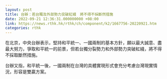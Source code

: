 ```yaml
---
layout: post
title: 台辦：若台獨及外部勢力突破紅綫　將不得不採斷然措施
date: 2022-09-21 12:36:31.000000000 +08:00
link: https://news.rthk.hk/rthk/ch/component/k2/1667756-20220921.htm
categories: rthk
---
```


在北京，中央台辦表示，堅持和平統一、一國兩制的基本方針，願以最大誠意、盡最大努力，爭取和平統一的前景，但若台獨分裂勢力和外部勢力突破紅綫，將不得不採取斷然措施。

台辦又指，和平統一後，一國兩制在台灣的具體實現形式會充分考慮台灣現實情況，形容是雙贏方案。
